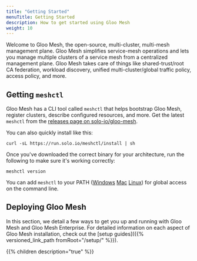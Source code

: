 ```yaml
---
title: "Getting Started"
menuTitle: Getting Started
description: How to get started using Gloo Mesh
weight: 10
---
```


Welcome to Gloo Mesh, the open-source, multi-cluster, multi-mesh management plane. Gloo Mesh simplifies service-mesh operations and lets you manage multiple clusters of a service mesh from a centralized management plane. Gloo Mesh takes care of things like shared-trust/root CA federation, workload discovery, unified multi-cluster/global traffic policy, access policy, and more. 

## Getting `meshctl`

Gloo Mesh has a CLI tool called `meshctl` that helps bootstrap Gloo Mesh, register clusters, describe configured resources, and more. Get the latest `meshctl` from the [releases page on solo-io/gloo-mesh](https://github.com/solo-io/gloo-mesh/releases).

You can also quickly install like this:

```shell
curl -sL https://run.solo.io/meshctl/install | sh
```

Once you've downloaded the correct binary for your architecture, run the following to make sure it's working correctly:

```shell
meshctl version
```

You can add `meshctl` to your PATH ([Windows](https://helpdeskgeek.com/windows-10/add-windows-path-environment-variable/) [Mac](https://osxdaily.com/2014/08/14/add-new-path-to-path-command-line/) [Linux](https://linuxize.com/post/how-to-add-directory-to-path-in-linux/)) for global access on the command line.

## Deploying Gloo Mesh

In this section, we detail a few ways to get you up and running with Gloo Mesh and Gloo Mesh Enterprise. For detailed
information on each aspect of Gloo Mesh installation, check out the [setup guides]({{% versioned_link_path fromRoot="/setup/" %}}).

{{% children description="true" %}}

